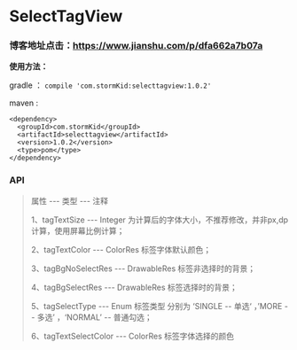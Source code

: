 # SelectTagView
### 博客地址点击：https://www.jianshu.com/p/dfa662a7b07a
**使用方法：**

gradle ： ```compile 'com.stormKid:selecttagview:1.0.2'```

maven : 
```
<dependency>
  <groupId>com.stormKid</groupId>
  <artifactId>selecttagview</artifactId>
  <version>1.0.2</version>
  <type>pom</type>
</dependency>
```
### API
>  属性 --- 类型 --- 注释
>  
> 1、tagTextSize  ---  Integer  为计算后的字体大小，不推荐修改，并非px,dp计算，使用屏幕比例计算；
> 
> 2、tagTextColor --- ColorRes 标签字体默认颜色；
> 
> 3、tagBgNoSelectRes --- DrawableRes 标签非选择时的背景；
> 
> 4、tagBgSelectRes --- DrawableRes 标签选择时的背景；
> 
> 5、tagSelectType --- Enum 标签类型 分别为 ‘SINGLE -- 单选‘ ，’MORE -- 多选’ ，‘NORMAL’  -- 普通勾选；
>
> 6、tagTextSelectColor --- ColorRes 标签字体选择的颜色
